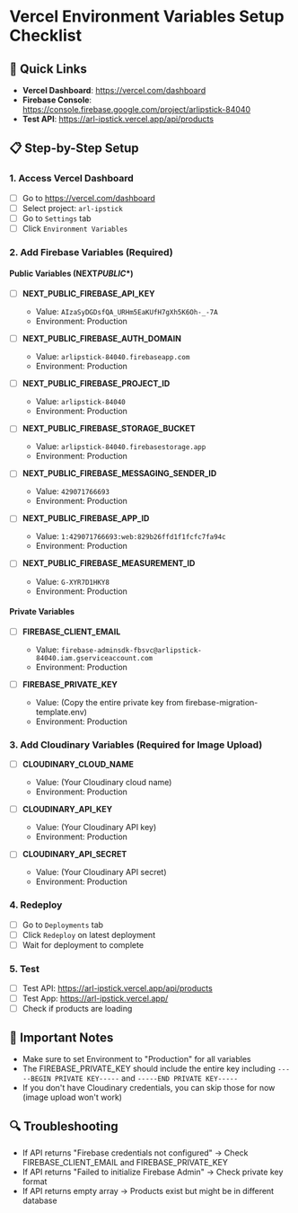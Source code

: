 # Vercel Environment Variables Setup Checklist

## 🔗 Quick Links

- **Vercel Dashboard**: https://vercel.com/dashboard
- **Firebase Console**: https://console.firebase.google.com/project/arlipstick-84040
- **Test API**: https://arl-ipstick.vercel.app/api/products

## 📋 Step-by-Step Setup

### 1. Access Vercel Dashboard

- [ ] Go to https://vercel.com/dashboard
- [ ] Select project: `arl-ipstick`
- [ ] Go to `Settings` tab
- [ ] Click `Environment Variables`

### 2. Add Firebase Variables (Required)

#### Public Variables (NEXT*PUBLIC*\*)

- [ ] **NEXT_PUBLIC_FIREBASE_API_KEY**

  - Value: `AIzaSyDGDsfQA_URHm5EaKUfH7gXh5K6Oh-_-7A`
  - Environment: Production

- [ ] **NEXT_PUBLIC_FIREBASE_AUTH_DOMAIN**

  - Value: `arlipstick-84040.firebaseapp.com`
  - Environment: Production

- [ ] **NEXT_PUBLIC_FIREBASE_PROJECT_ID**

  - Value: `arlipstick-84040`
  - Environment: Production

- [ ] **NEXT_PUBLIC_FIREBASE_STORAGE_BUCKET**

  - Value: `arlipstick-84040.firebasestorage.app`
  - Environment: Production

- [ ] **NEXT_PUBLIC_FIREBASE_MESSAGING_SENDER_ID**

  - Value: `429071766693`
  - Environment: Production

- [ ] **NEXT_PUBLIC_FIREBASE_APP_ID**

  - Value: `1:429071766693:web:829b26ffd1f1fcfc7fa94c`
  - Environment: Production

- [ ] **NEXT_PUBLIC_FIREBASE_MEASUREMENT_ID**
  - Value: `G-XYR7D1HKY8`
  - Environment: Production

#### Private Variables

- [ ] **FIREBASE_CLIENT_EMAIL**

  - Value: `firebase-adminsdk-fbsvc@arlipstick-84040.iam.gserviceaccount.com`
  - Environment: Production

- [ ] **FIREBASE_PRIVATE_KEY**
  - Value: (Copy the entire private key from firebase-migration-template.env)
  - Environment: Production

### 3. Add Cloudinary Variables (Required for Image Upload)

- [ ] **CLOUDINARY_CLOUD_NAME**

  - Value: (Your Cloudinary cloud name)
  - Environment: Production

- [ ] **CLOUDINARY_API_KEY**

  - Value: (Your Cloudinary API key)
  - Environment: Production

- [ ] **CLOUDINARY_API_SECRET**
  - Value: (Your Cloudinary API secret)
  - Environment: Production

### 4. Redeploy

- [ ] Go to `Deployments` tab
- [ ] Click `Redeploy` on latest deployment
- [ ] Wait for deployment to complete

### 5. Test

- [ ] Test API: https://arl-ipstick.vercel.app/api/products
- [ ] Test App: https://arl-ipstick.vercel.app/
- [ ] Check if products are loading

## 🚨 Important Notes

- Make sure to set Environment to "Production" for all variables
- The FIREBASE_PRIVATE_KEY should include the entire key including `-----BEGIN PRIVATE KEY-----` and `-----END PRIVATE KEY-----`
- If you don't have Cloudinary credentials, you can skip those for now (image upload won't work)

## 🔍 Troubleshooting

- If API returns "Firebase credentials not configured" → Check FIREBASE_CLIENT_EMAIL and FIREBASE_PRIVATE_KEY
- If API returns "Failed to initialize Firebase Admin" → Check private key format
- If API returns empty array → Products exist but might be in different database
